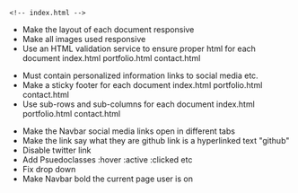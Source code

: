 <!-- * Create three files
    index.html
    portfolio.html
    contact.html -->

<!-- - Add bootstrap link in each file header tag -->

    <!-- index.html -->

  <!-- portfolio.html
  contact.html -->
<!-- - Add a consistent navbar to each document
  index.html
  portfolio.html
  contact.html -->

- Make the layout of each document responsive
- Make all images used responsive
- Use an HTML validation service to ensure proper html for each document
index.html
portfolio.html
contact.html
<!-- - README file with accurate description of project -->
- Must contain personalized information
  <!-- bio
  name
  images -->
  links to social media
  etc.
- Make a sticky footer for each document
  index.html
  portfolio.html
  contact.html
- Use sub-rows and sub-columns for each document
  index.html
  portfolio.html
  contact.html

* Make the Navbar social media links open in different tabs
* Make the link say what they are
  github link is a hyperlinked text "github"
* Disable twitter link
* Add Psuedoclasses
  :hover
  :active
  :clicked
  etc
* Fix drop down
* Make Navbar bold the current page user is on
